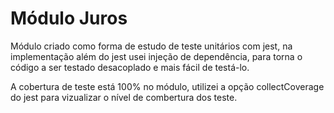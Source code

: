 # Módulo Juros
Módulo criado como forma de estudo de teste unitários com jest, na implementação além do jest usei injeção de dependência, para torna o código a ser testado desacoplado e mais fácil de testá-lo.

A cobertura de teste está 100% no módulo, utilizei a opção collectCoverage do jest para vizualizar o nível de combertura dos teste.
